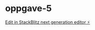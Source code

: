 # oppgave-5

[Edit in StackBlitz next generation editor ⚡️](https://stackblitz.com/~/github.com/RabbagastRobert/oppgave-5)